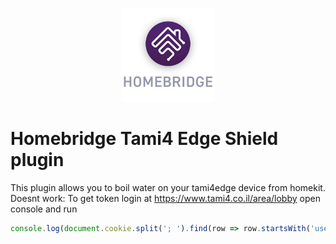 
<p align="center">

<img src="https://github.com/homebridge/branding/raw/master/logos/homebridge-wordmark-logo-vertical.png" width="150">

</p>

# Homebridge Tami4 Edge Shield plugin

This plugin allows you to boil water on your tami4edge device from homekit.
Doesnt work:
To get token login at <https://www.tami4.co.il/area/lobby> open console and run

```javascript
console.log(document.cookie.split('; ').find(row => row.startsWith('userToken=')).split('=')[1]);
```
